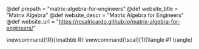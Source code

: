 
@def prepath = "matrix-algebra-for-engineers"
@def website_title = "Matrix Algebra"
@def website_descr = "Matrix Algebra for Engineers"
@def website_url = "https://rosalricardo.github.io/matrix-algebra-for-engineers/"

<!--
Add here global latex commands to use throughout your pages.
-->
\newcommand{\R}{\mathbb R}
\newcommand{\scal}[1]{\langle #1 \rangle}
